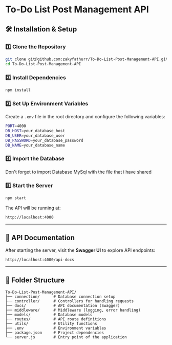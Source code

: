 # To-Do List Post Management API

## 🛠️ Installation & Setup
### 1️⃣ Clone the Repository
```sh
git clone git@github.com:zakyfathurr/To-Do-List-Post-Management-API.git
cd To-Do-List-Post-Management-API
```

### 2️⃣ Install Dependencies
```sh
npm install
```

### 3️⃣ Set Up Environment Variables
Create a `.env` file in the root directory and configure the following variables:
```sh
PORT=4000
DB_HOST=your_database_host
DB_USER=your_database_user
DB_PASSWORD=your_database_password
DB_NAME=your_database_name
```

### 4️⃣ Import the Database
Don't forget to import Database MySql with the file that i have shared


### 5️⃣ Start the Server
```sh
npm start
```

The API will be running at:
```
http://localhost:4000
```

---

## 📖 API Documentation
After starting the server, visit the **Swagger UI** to explore API endpoints:
```
http://localhost:4000/api-docs
```


---

## 📜 Folder Structure
```
To-Do-List-Post-Management-API/
├── connection/      # Database connection setup
├── controller/      # Controllers for handling requests
├── docs/            # API documentation (Swagger)
├── middleware/      # Middleware (logging, error handling)
├── models/          # Database models
├── routes/          # API route definitions
├── utils/           # Utility functions
├── .env             # Environment variables
├── package.json     # Project dependencies
└── server.js        # Entry point of the application
```


